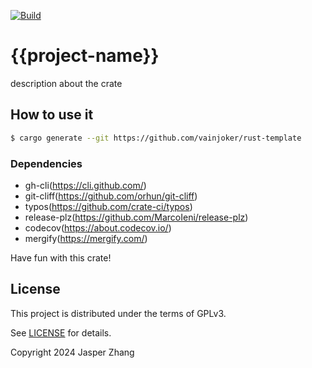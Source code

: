 [![Build](https://github.com/{{github-username}}/{{github-repository}}/actions/workflows/integration.yml/badge.svg)](https://github.com/{{github-username}}/{{github-repository}}/actions/workflows/integration.yml)

# {{project-name}}

description about the crate

## How to use it

```bash
$ cargo generate --git https://github.com/vainjoker/rust-template
```

### Dependencies

- gh-cli(https://cli.github.com/)
- git-cliff(https://github.com/orhun/git-cliff)
- typos(https://github.com/crate-ci/typos)
- release-plz(https://github.com/MarcoIeni/release-plz)
- codecov(https://about.codecov.io/)
- mergify(https://mergify.com/)


Have fun with this crate!

## License

This project is distributed under the terms of GPLv3.

See [LICENSE](LICENSE) for details.

Copyright 2024 Jasper Zhang
